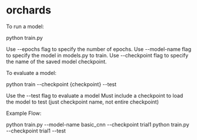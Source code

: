 # orchards

To run a model:

python train.py

Use --epochs flag to specify the number of epochs.
Use --model-name flag to specify the model in models.py to train.
Use --checkpoint flag to specify the name of the saved model checkpoint.

To evaluate a model:

python train --checkpoint {checkpoint} --test

Use the --test flag to evaluate a model
Must include a checkpoint to load the model to test (just checkpoint name, not entire checkpoint)

Example Flow:

python train.py --model-name basic_cnn --checkpoint trial1
python train.py --checkpoint trial1 --test
